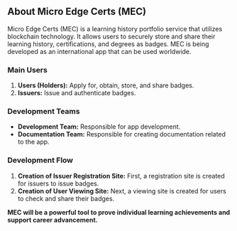 ## About Micro Edge Certs (MEC)

Micro Edge Certs (MEC) is a learning history portfolio service that utilizes blockchain technology. It allows users to securely store and share their learning history, certifications, and degrees as badges. MEC is being developed as an international app that can be used worldwide.

### Main Users

1. **Users (Holders):** Apply for, obtain, store, and share badges.
2. **Issuers:** Issue and authenticate badges.

### Development Teams

* **Development Team:** Responsible for app development.
* **Documentation Team:** Responsible for creating documentation related to the app.

### Development Flow

1. **Creation of Issuer Registration Site:** First, a registration site is created for issuers to issue badges.
2. **Creation of User Viewing Site:** Next, a viewing site is created for users to check and share their badges.

**MEC will be a powerful tool to prove individual learning achievements and support career advancement.**

